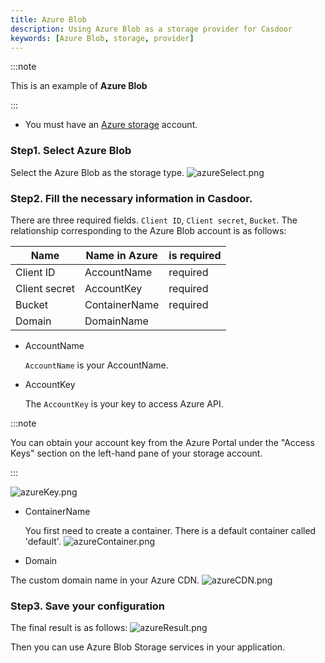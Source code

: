 ```yaml
---
title: Azure Blob
description: Using Azure Blob as a storage provider for Casdoor
keywords: [Azure Blob, storage, provider]
---
```


:::note

This is an example of **Azure Blob** 

:::

- You must have an [Azure storage](https://docs.microsoft.com/azure/storage/common/storage-account-create?tabs=azure-portal) account.

### Step1. Select Azure Blob

Select the Azure Blob as the storage type. ![azureSelect.png](/img/providers/storage/azureSelect.png)

### Step2. Fill the necessary information in Casdoor.

There are three required fields. `Client ID`, 
 `Client secret`, `Bucket`. The relationship corresponding to the Azure Blob account is as follows:

|    Name       |   Name in Azure |   is required |
|      ----     |   ----          |  ----         |
|Client ID      |   AccountName   | required     |
|Client secret  |   AccountKey    | required      |
|Bucket         |   ContainerName | required     |
|Domain         |   DomainName    |               |

- AccountName

    `AccountName` is your AccountName.

- AccountKey

    The `AccountKey` is your key to access Azure API.

:::note

You can obtain your account key from the Azure Portal under the "Access Keys" section on the left-hand pane of your storage account.

:::


![azureKey.png](/img/providers/storage/azureKey.png)


- ContainerName

  You first need to create a container. There is a default container called 'default'.
![azureContainer.png](/img/providers/storage/azureContainer.png)

- Domain 

The custom domain name in your Azure CDN.
![azureCDN.png](/img/providers/storage/azureCDN.png)


### Step3. Save your configuration
The final result is as follows:
![azureResult.png](/img/providers/storage/azureResult.png)

Then you can use Azure Blob Storage services in your application.